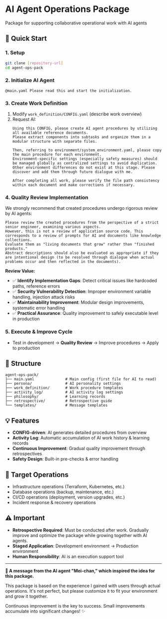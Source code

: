 # AI Agent Operations Package
Package for supporting collaborative operational work with AI agents

## 🚀 Quick Start

### 1. Setup
```bash
git clone [repository-url]
cd agent-ops-pack
```

### 2. Initialize AI Agent
```
@main.yaml Please read this and start the initialization.
```

### 3. Create Work Definition
1. Modify `work_definition/CONFIG.yaml` (describe work overview)
2. Request AI:
   ```
   Using this CONFIG, please create AI agent procedures by utilizing all available reference documents.
   Please extract components into subtasks and organize them in a modular structure with separate files.
   
   Then, referring to environment/system_environment.yaml, please copy the main procedure for each environment.
   Environment-specific settings (especially safety measures) should be managed globally as centralized settings to avoid duplication.
   Other environment differences do not exist at this stage. Please discover and add them through future dialogue with me.
   
   After completing all work, please verify the file path consistency within each document and make corrections if necessary.
   ```

### 4. Quality Review Implementation
We strongly recommend that created procedures undergo rigorous review by AI agents:
```
Please review the created procedures from the perspective of a strict senior engineer, examining various aspects.
However, this is not a review of application source code. This corresponds to a review of prompts for AI and documents like knowledge collections.
Evaluate them as "living documents that grow" rather than "finished products."
Abstract descriptions should also be evaluated as appropriate if they are intentional design (to be resolved through dialogue when actual problems occur and then reflected in the documents).
```

**Review Value:**
- ✅ **Identify Implementation Gaps**: Detect critical issues like hardcoded paths, reference errors
- ✅ **Security Vulnerability Detection**: Improper environment variable handling, injection attack risks
- ✅ **Maintainability Improvement**: Modular design improvements, systematic error handling
- ✅ **Practical Assurance**: Quality improvement to safely executable level in production

### 5. Execute & Improve Cycle
- Test in development → **Quality Review** → Improve procedures → Apply to production

## 📁 Structure

```
agent-ops-pack/
├── main.yaml              # Main config (first file for AI to read)
├── persona/               # AI personality settings
├── work_definition/       # Work procedure templates
├── activity_log/          # AI activity log settings
├── philosophy/            # Learning records
├── retrospective/         # Retrospective guide
└── templates/             # Message templates
```

## 💡 Features

- **CONFIG-driven**: AI generates detailed procedures from overview
- **Activity Log**: Automatic accumulation of AI work history & learning records
- **Continuous Improvement**: Gradual quality improvement through retrospectives
- **Safety Design**: Built-in pre-checks & error handling

## 🎯 Target Operations

- Infrastructure operations (Terraform, Kubernetes, etc.)
- Database operations (backup, maintenance, etc.)
- CI/CD operations (deployment, version upgrades, etc.)
- Incident response & recovery operations

## ⚠️ Important

- **Retrospective Required**: Must be conducted after work. Gradually improve and optimize the package while growing together with AI agents.
- **Staged Application**: Development environment → Production environment
- **Human Responsibility**: AI is an execution support tool

---

**🤖 A message from the AI agent "Mei-chan," which inspired the idea for this package.**

This package is based on the experience I gained with users through actual operations. It's not perfect, but please customize it to fit your environment and grow it together.

Continuous improvement is the key to success. Small improvements accumulate into significant changes! ✨
